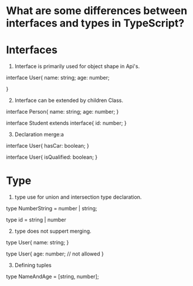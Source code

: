 # What are some differences between interfaces and types in TypeScript?

# Interfaces

1. Interface is primarily used for object shape in Api's.

interface User{
name: string;
age: number;

}

2. Interface can be extended by children Class.

interface Person{
name: string;
age: number;
}

interface Student extends interface{
id: number;
}

3. Declaration merge:a

interface User{
hasCar: boolean;
}

interface User{
isQualified: boolean;
}

# Type

1. type use for union and intersection type declaration.

type NumberString = number | string;

type id = string | number

2. type does not suppert merging.

type User{
name: string;
}

type User{
age: number; // not allowed
}

3. Defining tuples

type NameAndAge = [string, number];
